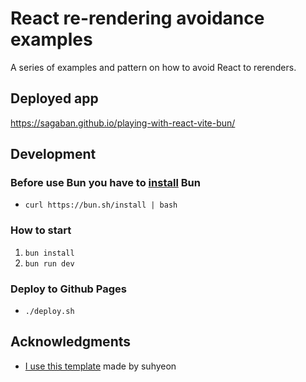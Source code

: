 # React re-rendering avoidance examples

A series of examples and pattern on how to avoid React to rerenders.

## Deployed app

https://sagaban.github.io/playing-with-react-vite-bun/

## Development

### Before use Bun you have to [install](https://bun.sh/) Bun

- `curl https://bun.sh/install | bash`

### How to start

1. `bun install`
2. `bun run dev`

### Deploy to Github Pages

- `./deploy.sh`

## Acknowledgments

- [I use this template](https://github.com/SuhyeonP/Bun-Vite-React-Template) made by suhyeon

